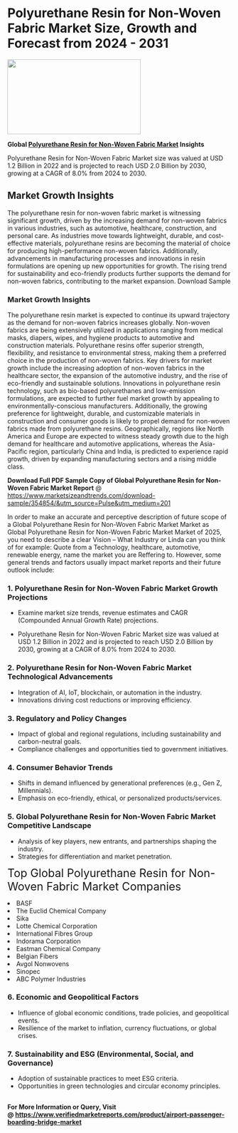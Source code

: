 <H1>Polyurethane Resin for Non-Woven Fabric Market Size, Growth and Forecast from 2024 - 2031</H1><img class="aligncenter size-medium wp-image-584254" src="https://thirdeyenews.in/wp-content/uploads/2024/09/Global-Market-Research-300x168.jpeg" alt="" width="300" height="168" /><p><strong>Global&nbsp;<a href="https://www.marketsizeandtrends.com/download-sample/354854/&amp;utm_source=Pulse&amp;utm_medium=201">Polyurethane Resin for Non-Woven Fabric Market</a> Insights</strong></p><p>Polyurethane Resin for Non-Woven Fabric Market size was valued at USD 1.2 Billion in 2022 and is projected to reach USD 2.0 Billion by 2030, growing at a CAGR of 8.0% from 2024 to 2030.</p><p><h2>Market Growth Insights</h2> The polyurethane resin for non-woven fabric market is witnessing significant growth, driven by the increasing demand for non-woven fabrics in various industries, such as automotive, healthcare, construction, and personal care. As industries move towards lightweight, durable, and cost-effective materials, polyurethane resins are becoming the material of choice for producing high-performance non-woven fabrics. Additionally, advancements in manufacturing processes and innovations in resin formulations are opening up new opportunities for growth. The rising trend for sustainability and eco-friendly products further supports the demand for non-woven fabrics, contributing to the market expansion. Download Sample <h3>Market Growth Insights</h3> The polyurethane resin market is expected to continue its upward trajectory as the demand for non-woven fabrics increases globally. Non-woven fabrics are being extensively utilized in applications ranging from medical masks, diapers, wipes, and hygiene products to automotive and construction materials. Polyurethane resins offer superior strength, flexibility, and resistance to environmental stress, making them a preferred choice in the production of non-woven fabrics. Key drivers for market growth include the increasing adoption of non-woven fabrics in the healthcare sector, the expansion of the automotive industry, and the rise of eco-friendly and sustainable solutions. Innovations in polyurethane resin technology, such as bio-based polyurethanes and low-emission formulations, are expected to further fuel market growth by appealing to environmentally-conscious manufacturers. Additionally, the growing preference for lightweight, durable, and customizable materials in construction and consumer goods is likely to propel demand for non-woven fabrics made from polyurethane resins. Geographically, regions like North America and Europe are expected to witness steady growth due to the high demand for healthcare and automotive applications, whereas the Asia-Pacific region, particularly China and India, is predicted to experience rapid growth, driven by expanding manufacturing sectors and a rising middle class. </p><p><span class=""><strong>Download Full PDF Sample Copy of Global Polyurethane Resin for Non-Woven Fabric Market Report</strong> @ <a href="https://www.marketsizeandtrends.com/download-sample/354854/&amp;utm_source=Pulse&amp;utm_medium=201" target="_blank">https://www.marketsizeandtrends.com/download-sample/354854/&amp;utm_source=Pulse&amp;utm_medium=201</a></span></p><p>In order to make an accurate and perceptive description of future scope of a Global&nbsp;Polyurethane Resin for Non-Woven Fabric Market Market as Global&nbsp;Polyurethane Resin for Non-Woven Fabric Market Market of 2025, you need to describe a clear Vision &ndash; What Industry or Linda can you think of for example: Quote from a Technology, healthcare, automotive, renewable energy, name the market you are Reffering to. However, some general trends and factors usually impact market reports and their future outlook include:</p><h3>1.&nbsp;<strong>Polyurethane Resin for Non-Woven Fabric Market Growth Projections</strong></h3><ul><li>Examine market size trends, revenue estimates and CAGR (Compounded Annual Growth Rate) projections.</li><li><p>Polyurethane Resin for Non-Woven Fabric Market size was valued at USD 1.2 Billion in 2022 and is projected to reach USD 2.0 Billion by 2030, growing at a CAGR of 8.0% from 2024 to 2030.</p></li></ul><h3>2.&nbsp;<strong>Polyurethane Resin for Non-Woven Fabric Market Technological Advancements</strong></h3><ul><li>Integration of AI, IoT, blockchain, or automation in the industry.</li><li>Innovations driving cost reductions or improving efficiency.</li></ul><h3>3.&nbsp;<strong>Regulatory and Policy Changes</strong></h3><ul><li>Impact of global and regional regulations, including sustainability and carbon-neutral goals.</li><li>Compliance challenges and opportunities tied to government initiatives.</li></ul><h3>4.&nbsp;<strong>Consumer Behavior Trends</strong></h3><ul><li>Shifts in demand influenced by generational preferences (e.g., Gen Z, Millennials).</li><li>Emphasis on eco-friendly, ethical, or personalized products/services.</li></ul><h3>5.&nbsp;<strong>Global Polyurethane Resin for Non-Woven Fabric Market Competitive Landscape</strong></h3><ul><li>Analysis of key players, new entrants, and partnerships shaping the industry.</li><li>Strategies for differentiation and market penetration.</li></ul><p data-pm-slice="1 1 []"><span style="color: inherit; font-family: inherit; font-size: 25px;">Top Global Polyurethane Resin for Non-Woven Fabric Market Companies</span></p><div class="" data-test-id=""><p><li>BASF</li><li> The Euclid Chemical Company</li><li> Sika</li><li> Lotte Chemical Corporation</li><li> International Fibres Group</li><li> Indorama Corporation</li><li> Eastman Chemical Company</li><li> Belgian Fibers</li><li> Avgol Nonwovens</li><li> Sinopec</li><li> ABC Polymer Industries</li></p></div><h3>6.&nbsp;<strong>Economic and Geopolitical Factors</strong></h3><ul><li>Influence of global economic conditions, trade policies, and geopolitical events.</li><li>Resilience of the market to inflation, currency fluctuations, or global crises.</li></ul><h3>7.&nbsp;<strong>Sustainability and ESG (Environmental, Social, and Governance)</strong></h3><ul><li>Adoption of sustainable practices to meet ESG criteria.</li><li>Opportunities in green technologies and circular economy principles.</li></ul><h2><strong style="font-size: 14px;">For More Information or Query, Visit @&nbsp;</strong><a style="background-color: #ffffff; font-size: 14px;" href="https://www.marketsizeandtrends.com/report/polyurethane-resin-for-non-woven-fabric-market/" target="_blank">https://www.verifiedmarketreports.com/product/airport-passenger-boarding-bridge-market</a></h2>
